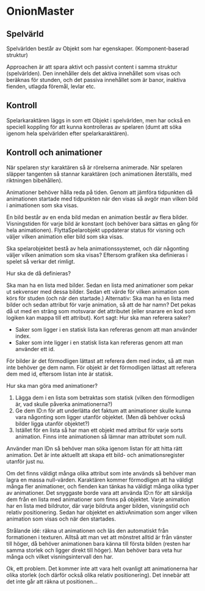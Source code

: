 ﻿# OnionMaster

## Spelvärld

Spelvärlden består av Objekt som har egenskaper. (Komponent-baserad struktur)

Approachen är att spara aktivt och passivt content i samma struktur (spelvärlden). Den innehåller dels det aktiva innehållet som visas och beräknas för stunden, och det passiva innehållet som är banor, inaktiva fienden, utlagda föremål, levlar etc.

## Kontroll

Spelarkaraktären läggs in som ett Objekt i spelvärlden, men har också en speciell koppling för att kunna kontrolleras av spelaren (dumt att söka igenom hela spelvärlden efter spelarkaraktären).

## Kontroll och animationer

När spelaren styr karaktären så är rörelserna animerade. När spelaren släpper tangenten så stannar karaktären (och animationen återställs, med riktningen bibehållen).

Animationer behöver hålla reda på tiden. Genom att jämföra tidpunkten då animationen startade med tidpunkten när den visas så avgör man vilken bild i animationen som ska visas.

En bild består av en enda bild medan en animation består av flera bilder. Visningstiden för varje bild är konstant (och behöver bara sättas en gång för hela animationen).
FlyttaSpelarobjekt uppdaterar status för visning och väljer vilken animation eller bild som ska visas.

Ska spelarobjektet bestå av hela animationssystemet, och där någonting väljer vilken animation som ska visas? Eftersom grafiken ska definieras i spelet så verkar det rimligt.

Hur ska de då definieras? 

Ska man ha en lista med bilder. Sedan en lista med animationer som pekar ut sekvenser med dessa bilder. Sedan ett värde för vilken animation som körs för studen (och när den startade.)
Alternativ: Ska man ha en lista med bilder och sedan attribut för varje animation, så att de har namn? Det pekas då ut med en sträng som motsvarar det attributet (eller snarare en kod som logiken kan mappa till ett attribut).
Kort sagt: Hur ska man referera saker?
 - Saker som ligger i en statisk lista kan refereras genom att man använder index.
 - Saker som inte ligger i en statisk lista kan refereras genom att man använder ett id.

För bilder är det förmodligen lättast att referera dem med index, så att man inte behöver ge dem namn.
För objekt är det förmodligen lättast att referera dem med id, eftersom listan inte är statisk.

Hur ska man göra med animationer?
 1. Lägga dem i en lista som betraktas som statisk (vilken den förmodligen är, vad skulle påverka animationerna?)
 2. Ge dem ID:n för att underlätta det faktum att animationer skulle kunna vara någonting som ligger utanför objektet. (Men då behöver också bilder ligga utanför objektet?)
 3. Istället för en lista så har man ett objekt med attribut för varje sorts animation. Finns inte animationen så lämnar man attributet som null.

Använder man IDn så behöver man söka igenom listan för att hitta rätt animation. Det är inte aktuellt att skapa ett bild- och animationsregister utanför just nu.

Om det finns väldigt många olika attribut som inte används så behöver man lagra en massa null-värden. Karaktären kommer förmodligen att ha väldigt många fler animationer, och fienden kan tänkas ha väldigt många olika typer av animationer.
Det snyggaste borde vara att använda ID:n för att särskilja dem från en lista med animationer som finns på objektet.
Varje animation har en lista med bildrutor, där varje bildruta anger bilden, visningstid och relativ positionering.
Sedan har objektet en aktivAnimation som anger vilken animation som visas och när den startades.

Strålande idé: räkna ut animationen och läs den automatiskt från formationen i texturen. Alltså att man vet att mönstret alltid är från vänster till höger, då behöver animationen bara känna till första bilden (resten har samma storlek och ligger direkt till höger).
Man behöver bara veta hur många och vilket visningsintervall den har.

Ok, ett problem. Det kommer inte att vara helt ovanligt att animationerna har olika storlek (och därför också olika relativ positionering). Det innebär att det inte går att räkna ut positionen...